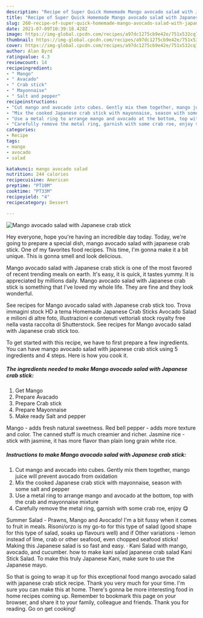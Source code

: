 ```yaml
---
description: "Recipe of Super Quick Homemade Mango avocado salad with Japanese crab stick"
title: "Recipe of Super Quick Homemade Mango avocado salad with Japanese crab stick"
slug: 260-recipe-of-super-quick-homemade-mango-avocado-salad-with-japanese-crab-stick
date: 2021-07-09T10:39:18.428Z
image: https://img-global.cpcdn.com/recipes/a97dc1275cb9e42e/751x532cq70/mango-avocado-salad-with-japanese-crab-stick-recipe-main-photo.jpg
thumbnail: https://img-global.cpcdn.com/recipes/a97dc1275cb9e42e/751x532cq70/mango-avocado-salad-with-japanese-crab-stick-recipe-main-photo.jpg
cover: https://img-global.cpcdn.com/recipes/a97dc1275cb9e42e/751x532cq70/mango-avocado-salad-with-japanese-crab-stick-recipe-main-photo.jpg
author: Alan Byrd
ratingvalue: 4.3
reviewcount: 14
recipeingredient:
- " Mango"
- " Avacado"
- " Crab stick"
- " Mayonnaise"
- " Salt and pepper"
recipeinstructions:
- "Cut mango and avocado into cubes. Gently mix them together, mango juice will prevent avocado from oxidation"
- "Mix the cooked Japanese crab stick with mayonnaise, season with some salt and pepper"
- "Use a metal ring to arrange mango and avocado at the bottom, top with the crab and mayonnaise mixture"
- "Carefully remove the metal ring, garnish with some crab roe, enjoy 😋"
categories:
- Recipe
tags:
- mango
- avocado
- salad

katakunci: mango avocado salad 
nutrition: 244 calories
recipecuisine: American
preptime: "PT10M"
cooktime: "PT33M"
recipeyield: "4"
recipecategory: Dessert

---
```



![Mango avocado salad with Japanese crab stick](https://img-global.cpcdn.com/recipes/a97dc1275cb9e42e/751x532cq70/mango-avocado-salad-with-japanese-crab-stick-recipe-main-photo.jpg)

Hey everyone, hope you're having an incredible day today. Today, we're going to prepare a special dish, mango avocado salad with japanese crab stick. One of my favorites food recipes. This time, I'm gonna make it a bit unique. This is gonna smell and look delicious.

Mango avocado salad with Japanese crab stick is one of the most favored of recent trending meals on earth. It's easy, it is quick, it tastes yummy. It is appreciated by millions daily. Mango avocado salad with Japanese crab stick is something that I've loved my whole life. They are fine and they look wonderful.

See recipes for Mango avocado salad with Japanese crab stick too. Trova immagini stock HD a tema Homemade Japanese Crab Sticks Avocado Salad e milioni di altre foto, illustrazioni e contenuti vettoriali stock royalty free nella vasta raccolta di Shutterstock. See recipes for Mango avocado salad with Japanese crab stick too.


To get started with this recipe, we have to first prepare a few ingredients. You can have mango avocado salad with japanese crab stick using 5 ingredients and 4 steps. Here is how you cook it.

<!--inarticleads1-->

##### The ingredients needed to make Mango avocado salad with Japanese crab stick:

1. Get  Mango
1. Prepare  Avacado
1. Prepare  Crab stick
1. Prepare  Mayonnaise
1. Make ready  Salt and pepper


Mango - adds fresh natural sweetness. Red bell pepper - adds more texture and color. The canned stuff is much creamier and richer. Jasmine rice - stick with jasmine, it has more flavor than plain long grain white rice. 

<!--inarticleads2-->

##### Instructions to make Mango avocado salad with Japanese crab stick:

1. Cut mango and avocado into cubes. Gently mix them together, mango juice will prevent avocado from oxidation
1. Mix the cooked Japanese crab stick with mayonnaise, season with some salt and pepper
1. Use a metal ring to arrange mango and avocado at the bottom, top with the crab and mayonnaise mixture
1. Carefully remove the metal ring, garnish with some crab roe, enjoy 😋


Summer Salad - Prawns, Mango and Avocado! I&#39;m a bit fussy when it comes to fruit in meals. Risoni/orzo is my go-to for this type of salad (good shape for this type of salad, soaks up flavours well) and if Other variations - lemon instead of lime, crab or other seafood, even chopped seafood sticks! Making this Japanese salad is so fast and easy. · Kani Salad with mango, avocado, and cucumber. how to make kani salad japanese crab salad Kani Stick Salad. To make this truly Japanese Kani, make sure to use the Japanese mayo. 

So that is going to wrap it up for this exceptional food mango avocado salad with japanese crab stick recipe. Thank you very much for your time. I'm sure you can make this at home. There's gonna be more interesting food in home recipes coming up. Remember to bookmark this page on your browser, and share it to your family, colleague and friends. Thank you for reading. Go on get cooking!
